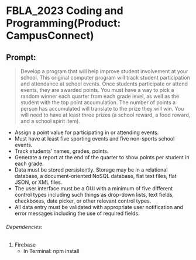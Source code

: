 # FBLA_2023 Coding and Programming(Product: CampusConnect)

## Prompt:
> Develop a program that will help improve student involvement at your school.
This original computer program will track student participation and
attendance at school events. Once students participate or attend events,
they are awarded points. You must have a way to pick a random winner each
quarter from each grade level, as well as the student with the top point
accumulation. The number of points a person has accumulated will translate
to the prize they will win. You will need to have at least three prizes (a school
reward, a food reward, and a school spirit item).

+ Assign a point value for participating in or attending events.
+ Must have at least five sporting events and five non-sports school events.
+ Track students’ names, grades, points.
+ Generate a report at the end of the quarter to show points per student in
each grade.
+ Data must be stored persistently. Storage may be in a relational database, a document-oriented NoSQL database, flat text
files, flat JSON, or XML files.
+ The user interface must be a GUI with a minimum
of five different control types including such
things as drop-down lists, text fields,
checkboxes, date picker, or other relevant
control types.
+ All data entry must be validated with appropriate
user notification and error messages including
the use of required fields.

###### Dependencies:
1. Firebase
   - In Terminal: npm install
